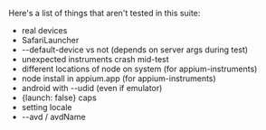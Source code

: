 Here's a list of things that aren't tested in this suite:

* real devices
* SafariLauncher
* --default-device vs not (depends on server args during test)
* unexpected instruments crash mid-test
* different locations of node on system (for appium-instruments)
* node install in appium.app (for appium-instruments)
* android with --udid (even if emulator)
* {launch: false} caps
* setting locale
* --avd / avdName
